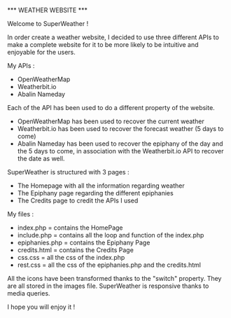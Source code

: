 *** WEATHER WEBSITE ***

Welcome to SuperWeather !

In order create a weather website, I decided to use three different APIs to make a complete website for it 
to be more likely to be intuitive and enjoyable for the users. 

My APIs : 
- OpenWeatherMap
- Weatherbit.io 
- Abalin Nameday

Each of the API has been used to do a different property of the website. 
- OpenWeatherMap has been used to recover the current weather 
- Weatherbit.io has been used to recover the forecast weather (5 days to come)
- Abalin Nameday has been used to recover the epiphany of the day and the 5 days to come, in association with 
the Weatherbit.io API to recover the date as well.

SuperWeather is structured with 3 pages : 
- The Homepage with all the information regarding weather 
- The Epiphany page regarding the different epiphanies 
- The Credits page to credit the APIs I used

My files : 
- index.php = contains the HomePage
- include.php = contains all the loop and function of the index.php
- epiphanies.php = contains the Epiphany Page
- credits.html = contains the Credits Page
- css.css = all the css of the index.php
- rest.css = all the css of the epiphanies.php and the credits.html

All the icons have been transformed thanks to the "switch" property. They are all stored in the images file. 
SuperWeather is responsive thanks to media queries. 

I hope you will enjoy it ! 